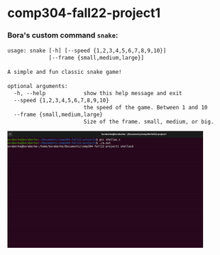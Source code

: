 # comp304-fall22-project1


### Bora's custom command `snake`:
```
usage: snake [-h] [--speed {1,2,3,4,5,6,7,8,9,10}]
             [--frame {small,medium,large}]

A simple and fun classic snake game!

optional arguments:
  -h, --help            show this help message and exit
  --speed {1,2,3,4,5,6,7,8,9,10}
                        the speed of the game. Between 1 and 10
  --frame {small,medium,large}
                        Size of the frame. small, medium, or big.
```
![](snake_bora.gif)
